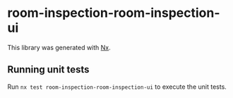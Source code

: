 # room-inspection-room-inspection-ui

This library was generated with [Nx](https://nx.dev).

## Running unit tests

Run `nx test room-inspection-room-inspection-ui` to execute the unit tests.
